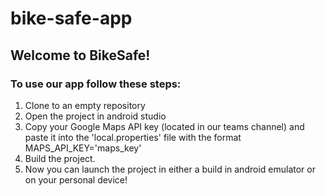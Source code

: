 # bike-safe-app

## Welcome to BikeSafe!

### To use our app follow these steps: 
1. Clone to an empty repository
2. Open the project in android studio
3. Copy your Google Maps API key (located in our teams channel) and paste it into the 'local.properties' file with the format MAPS_API_KEY='maps_key'
4. Build the project.
5. Now you can launch the project in either a build in android emulator or on your personal device! 